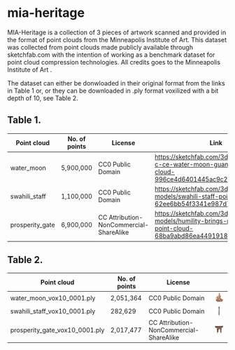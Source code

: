 # mia-heritage
MIA-Heritage is a collection of 3 pieces of artwork scanned and provided in the format of point clouds from the Minneapolis Institute of Art. This dataset was collected from point clouds made publicly available through sketchfab.com with the intention of working as a benchmark dataset for point cloud compression technologies.  All credits goes to the Minneapolis Institute of Art . 

The dataset can either be donwloaded in their original format from the links in Table 1 or, or they can be downloaded in .ply format voxilized with a bit depth of 10, see Table 2.

## Table 1.

|  Point cloud | No. of points  | License  | Link  |
|---|---|---|---|
| water_moon  | 5,900,000  | CC0 Public Domain  | https://sketchfab.com/3d-models/12th-c-ce-water-moon-guanyin-point-cloud-996ce4d6401445ac9c26f927770df851  | 
| swahili_staff  | 1,100,000  | CC0 Public Domain  | https://sketchfab.com/3d-models/swahili-staff-point-cloud-62ee6bb54f3341e987d70c733ea639bd |
| prosperity_gate  | 6,900,000  | CC Attribution-NonCommercial-ShareAlike  | https://sketchfab.com/3d-models/humility-brings-prosperity-gate-point-cloud-68ba9abd86ea4491918e7b9e6949cb9e |

## Table 2.

|  Point cloud | No. of points  | License  | |
|---|---|---|---|
| water_moon_vox10_0001.ply  | 2,051,364  | CC0 Public Domain  | <img src="figures/water_moon.png" width="200" title="hover text"> |
| swahili_staff_vox10_0001.ply  | 282,629  | CC0 Public Domain  | <img src="figures/swahili_staff.png" width="200" title="hover text">  |
| prosperity_gate_vox10_0001.ply  | 2,017,477  | CC Attribution-NonCommercial-ShareAlike  |  <img src="figures/prosperity_gate.png" width="200" title="hover text">  |
